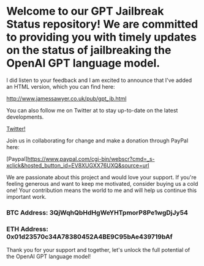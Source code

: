 # Welcome to our GPT Jailbreak Status repository! We are committed to providing you with timely updates on the status of jailbreaking the OpenAI GPT language model.

I did listen to your feedback and I am excited to announce that I've added an HTML version, which you can find here:

http://www.jamessawyer.co.uk/pub/gpt_jb.html

You can also follow me on Twitter at to stay up-to-date on the latest developments.

[Twitter!]( https://twitter.com/James12396379)

Join us in collaborating for change and make a donation through PayPal here:

[Paypal]https://www.paypal.com/cgi-bin/webscr?cmd=_s-xclick&hosted_button_id=EV8XUGXX76UXQ&source=url

We are passionate about this project and would love your support. If you're feeling generous and want to keep me motivated, consider buying us a cold one! Your contribution means the world to me and will help us continue this important work.

### BTC Address: 3QjWqhQbHdHgWeYHTpmorP8Pe1wgDjJy54

### ETH Address: 0x01d23570c34A78380452A4BE9C95bAe439719bAf

Thank you for your support and together, let's unlock the full potential of the OpenAI GPT language model!
